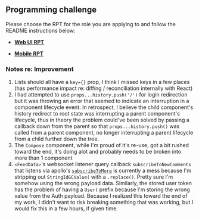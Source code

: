 ## Programming challenge

Please choose the RPT for the role you are applying to and follow the README instructions below:

- **[Web UI RPT](./WebREADME.md)**

- **[Mobile RPT](./MobileREADME.md)**

### Notes re: Improvement

1. Lists should all have a `key={}` prop, I think I missed keys in a few places (has performance impact re: diffing / reconciliation internally with React)
1. I had attempted to use `props...history.push('/')` for login redirection but it was throwing an error that seemed to indicate an interruption in a component lifecycle event. In retrospect, I believe the child component's history redirect to root state was interrupting a parent component's lifecycle, thus in theory the problem could've been solved by passing a callback down from the parent so that `props...history.push()` was called from a parent component, no longer interrupting a parent lifecycle from a child further down the tree.
1. The `Compose` component, while I'm proud of it's re-use, got a bit rushed toward the end, it's doing alot and probably needs to be broken into more than 1 component
1. `<FeedData>`'s websocket listener query callback `subscribeToNewComments` that listens via apollo's [`subscribeToMore`](https://www.apollographql.com/docs/react/advanced/subscriptions.html#subscribe-to-more) is currently a mess because I'm stripping out `StringIdGCValue(` with a `.replace()`. Pretty sure I'm somehow using the wrong payload data. Similarly, the stored user token has the problem of having a `User(` prefix because I'm storing the wrong value from the Auth payload. Because I realized this toward the end of my work, I didn't want to risk breaking something that was working, but I would fix this in a few hours, if given time.
